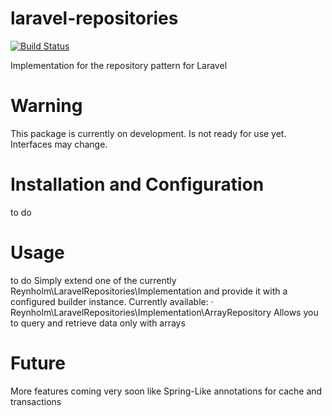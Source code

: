 laravel-repositories
====================

[![Build Status](https://travis-ci.org/reynholm-industries/laravel-repositories.svg)](https://travis-ci.org/reynholm-industries/laravel-repositories)

Implementation for the repository pattern for Laravel

# Warning
This package is currently on development. Is not ready for use yet.
Interfaces may change.

# Installation and Configuration
to do

# Usage
to do
Simply extend one of the currently Reynholm\LaravelRepositories\Implementation
and provide it with a configured builder instance.
Currently available:
· Reynholm\LaravelRepositories\Implementation\ArrayRepository
  Allows you to query and retrieve data only with arrays

# Future
More features coming very soon like Spring-Like annotations
for cache and transactions